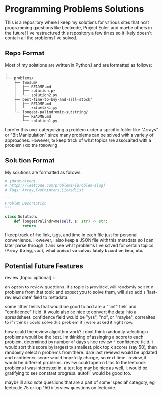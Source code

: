 # Programming Problems Solutions
This is a repository where I keep my solutions for various sites that host programming questions like Leetcode, Project Euler, and maybe others in the future! I've restructured this repository a few times so it likely doesn't contain all the problems I've solved.


## Repo Format 
Most of my solutions are written in Python3 and are formatted as follows:

```
.
└── problems/
    ├── twosum/
    │   ├── README.md
    │   ├── solution.py
    │   └── solution2.py
    ├── best-time-to-buy-and-sell-stock/
    │   ├── README.md
    │   └── solution1.py
    └── longest-palindromic-substring/
        ├── README.md
        └── solution1.py
```

I prefer this over categorizing a problem under a specific folder like "Arrays" or "Bit Manipulation" since many problems can be solved with a variety of approaches. However, to keep track of what topics are assocaited with a problem I do the following 

## Solution Format 
My solutions are formatted as follows: 

```python
# {dateSolved} 
# https://leetcode.com/problems/{problem-slug}
# Tags: Array,TwoPointers,LinkedList

"""
Problem Description
"""

class Solution:
    def longestPalindrome(self, s: str) -> str:
    	return 

```

I keep track of the link, tags, and time in each file just for personal convenience. However, I also keep a JSON file with this metadata so I can later parse through it and see what problems I've solved for certain topics (Array, String, etc.), what topics I've solved lately based on time, etc. 


## Potential Future Features 

review [topic: optional] n

an option to review questions. if a topic is provided, will randomly select n problems from that topic and expect you to solve them, will 
also add a 'last-reviewd date' field to metadata. 
 

some other fields that would be good to add are a "hint" field and "confidence" field. it would also be nice to convert the data into a spreadsheet. confidence field would be "yes", "no", or "maybe", correaltes to if i think i could solve this problem if i were asked it right now.

how could the review algorithm work? i dont think randomly selecting n problems would be the best. im thinking of assinging a 
score to each problem, determined by number of days since review * confidence field. i would sort this score by largest to smallest, 
pick top k scores (say 50), then randomly select n problems from there. date last reviewd would be updated and confidence score would hopefully change, so next time i review, it would be different problems.  review could open n tabs to the leetcode problems i was interested in. a text log 
may be nice as well, it would be gratifying to see constant progress. autofill would be good too. 

maybe ill also note questions that are a part of some 'special' category, eg leetcode 75 or top 150 interview questions on leetcode. 